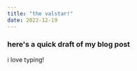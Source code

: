 ```yaml
---
title: "the valstar!"
date: 2022-12-19
---
```

### here's a quick draft of my blog post
i love typing!
